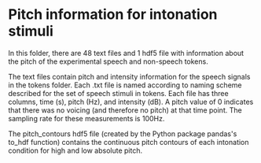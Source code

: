 # Pitch information for intonation stimuli

In this folder, there are 48 text files and 1 hdf5 file with information about the pitch of the experimental speech and non-speech tokens. 

The text files contain pitch and intensity information for the speech signals in the tokens folder. Each .txt file is named according to naming scheme described for the set of speech stimuli in tokens. Each file has three columns, time (s), pitch (Hz), and intensity (dB). A pitch value of 0 indicates that there was no voicing (and therefore no pitch) at that time point. The sampling rate for these measurements is 100Hz.

The pitch_contours hdf5 file (created by the Python package pandas's to_hdf function) contains the continuous pitch contours of each intonation condition for high and low absolute pitch.
